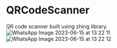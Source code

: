 # QRCodeScanner
QR code scanner built using zhing library.
![WhatsApp Image 2023-06-15 at 13 22 11](https://github.com/RoyNgugi/QRCodeScanner/assets/68582910/77c3f665-37fc-404c-8afc-06e594acb1be)
![WhatsApp Image 2023-06-15 at 13 22 12](https://github.com/RoyNgugi/QRCodeScanner/assets/68582910/7806457b-f623-486f-b18d-979fbe841931)
